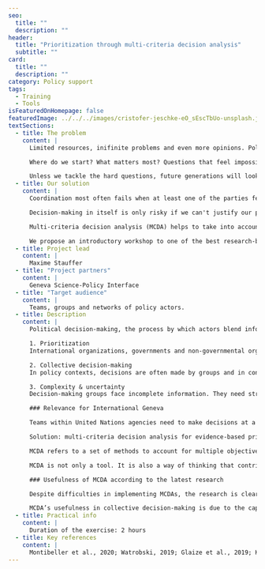 ```yaml
---
seo:
  title: ""
  description: ""
header:
  title: "Prioritization through multi-criteria decision analysis"
  subtitle: ""
card:
  title: ""
  description: ""
category: Policy support
tags:
  - Training
  - Tools
isFeaturedOnHomepage: false
featuredImage: ../../../images/cristofer-jeschke-eO_sEscTbUo-unsplash.jpg
textSections:
  - title: The problem
    content: |
      Limited resources, inifinite problems and even more opinions. Policy problems are complex and evidence rarely convinces everybody. Preferences diverge and people bias each other. 

      Where do we start? What matters most? Questions that feel impossible to answer. And yet, not answering them also provides an answer: we let chance decide - or whoever screams the loudest.

      Unless we tackle the hard questions, future generations will look back at us and just see dart-throwing, chest-beating monkeys.
  - title: Our solution
    content: |
      Coordination most often fails when at least one of the parties feels like they aren't being listened to or are risking too much if somebody else ends up defecting. 

      Decision-making in itself is only risky if we can't justify our process.

      Multi-criteria decision analysis (MCDA) helps to take into account competing preferences, make judgment calls transparent and enables to remember and learn from past decision-making processes.

      We propose an introductory workshop to one of the best research-backed tools out there.
  - title: Project lead
    content: |
      Maxime Stauffer
  - title: "Project partners"
    content: |
      Geneva Science-Policy Interface
  - title: "Target audience"
    content: |
      Teams, groups and networks of policy actors.
  - title: Description
    content: |
      Political decision-making, the process by which actors blend information, resources and interests into outcomes, is subject to at least three difficulties:

      1. Prioritization
      International organizations, governments and non-governmental organizations have limited resources. They cannot choose and fund all policy or programme proposals. This means that the actors who participate directly or indirectly in resource allocation must decide which proposals to drop and which to keep. They must do so according to large numbers of alternatives and often multiple goals. Typically, they must satisfy beneficiaries, different local contexts, donors, different objectives (often multiple SDG targets), and must account for constraints and interconnections with other policies. This process is tedious as it requires an overview as well as an in-depth understanding of both policy proposals and goals.

      2. Collective decision-making
      In policy contexts, decisions are often made by groups and in consultation with stakeholders. While groups and consultations allow decision-makers to understand different perspectives, they also exacerbate the difficulties linked to prioritization. Individuals and organizations operate in different contexts, may have different values and approaches, and likely have different preferences. Moreover, groups exhibit additional biases, such as groupthink, or tend to make suboptimal decisions in the presence of information asymmetries. Therefore, decision-making groups need strategies to account for the collective nature of policy decisions.

      3. Complexity & uncertainty
      Decision-making groups face incomplete information. They need strategies to identify best guesses and make decisions regardless of the state of evidence. Ideally, they integrate scientific evidence or advice in their decision-making but the question is how? Which parts of the decision require evidence? How to deal with quantitative and qualitative evidence? Lastly, decision-making groups can reduce uncertainty over time if they adequately learn from past decisions. Therefore, they need strategies to make explicit decisions, state hypotheses, document their process, and update their thinking and approach as a function of new knowledge.

      ### Relevance for International Geneva

      Teams within United Nations agencies need to make decisions at a global level which must satisfy different national contexts, different stakeholders (donors, beneficiaries), and different goals (SDGs). There is a lot of external work supporting formal UN negotiations, especially conducted by operational agencies who develop policy programmes. Except for WHO’s guideline production process, it is not clear which process these agencies follow, and which tools they use. Initial interactions with UN agencies have shown a strong interest in tools (instead of or in addition to evidence) to understand and improve their decision-making processes.

      Solution: multi-criteria decision analysis for evidence-based prioritization

      MCDA refers to a set of methods to account for multiple objectives and options with the goal of explicitly prioritizing the best option (Watrobski et al., 2019). All MCDA methods have four steps: (1) identify selection criteria, their weights and metrics; (2) identify options; (3) rate the performance of each option per criterion; (4) determine preferences by aggregating a score for each option and comparing results (Kapiriri et al., 2017). This analysis technique has been applied for almost a century and to thousands of cases. A core contribution from operations research, MCDA’s most valuable feature may be that it can transparently account for conflicting preferences, as is often the case in policy-making (Esmail et al., 2018).

      MCDA is not only a tool. It is also a way of thinking that contributes to mindset changes. For instance, MCDA incentivises actors to acknowledge uncertainty, express confidence in their assessment, cultivates explicit reasoning and communication, and trains individuals in making hard choices in situations of resource scarcity.

      ### Usefulness of MCDA according to the latest research

      Despite difficulties in implementing MCDAs, the research is clear about its value for decision-making support in policy context. It facilitates the scoring of an often vast option space on competing decision-relevant criteria. It structures the exploration of possible scenarios, provides a formatted overview, enables replicability and psychological comfort while highlighting knowledge gaps and laying the necessary groundwork to update current assumptions. As a result, stakeholder relationships become more structured and transparent, increasing trust (Montibeller et al., 2020; Watrobski, 2019; Glaize et al., 2019).

      MCDA’s usefulness in collective decision-making is due to the capacity to account for multidimensional problems, quantitative and qualitative data, competing interests and differing judgments. Its vast applications have proven its adaptability and employability across cultures and domains to make better choices and systematically learn from them (Cohen et al., 2019; Esmail et al., 2018). Compared to other popular strategies, MCDA performs best in terms of evidence-base and impact-potential.
  - title: Practical info
    content: |
      Duration of the exercise: 2 hours
  - title: Key references
    content: |
      Montibeller et al., 2020; Watrobski, 2019; Glaize et al., 2019; Kapiriri et al., 2017; Cohen et al., 2019; Esmail et al., 2018
---
```

